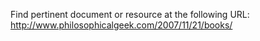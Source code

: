 Find pertinent document or resource at the following URL:
http://www.philosophicalgeek.com/2007/11/21/books/
